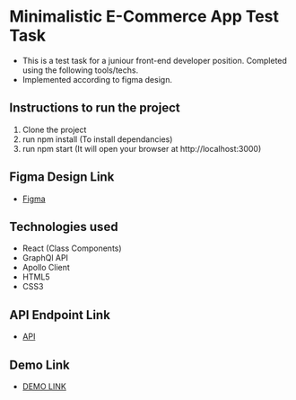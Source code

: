 # Minimalistic E-Commerce App Test Task
- This is a test task for a juniour front-end developer position. Completed using the following tools/techs.
- Implemented according to figma design.

## Instructions to run the project
1) Clone the project
2) run npm install (To install dependancies)
3) run npm start (It will open your browser at http://localhost:3000)

## Figma Design Link
- [Figma](https://www.figma.com/file/MSyCAqVy1UgNap0pvqH6H3/Junior-Frontend-Test-Designs-(Public)?node-id=0%3A1/)

## Technologies used
- React (Class Components)
- GraphQl API
- Apollo Client
- HTML5
- CSS3

## API Endpoint Link
- [API](https://github.com/scandiweb/junior-react-endpoint/)

## Demo Link
- [DEMO LINK](https://MabuzaM.github.io/e-commerce-app_Mfano-Ncube/)
